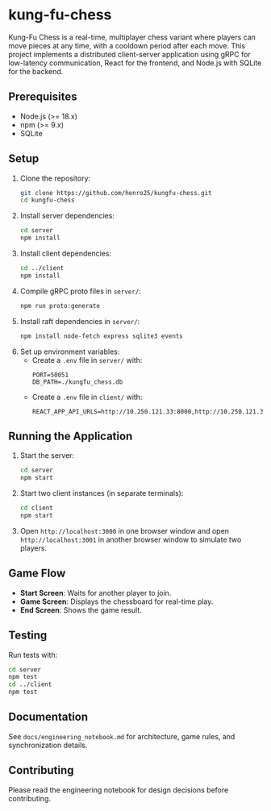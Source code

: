 # kung-fu-chess
Kung-Fu Chess is a real-time, multiplayer chess variant where players can move pieces at any time, with a cooldown period after each move. This project implements a distributed client-server application using gRPC for low-latency communication, React for the frontend, and Node.js with SQLite for the backend.

## Prerequisites
- Node.js (>= 18.x)
- npm (>= 9.x)
- SQLite

## Setup
1. Clone the repository:
   ```bash
   git clone https://github.com/henro25/kungfu-chess.git
   cd kungfu-chess
   ```
2. Install server dependencies:
   ```bash
   cd server
   npm install
   ```
3. Install client dependencies:
   ```bash
   cd ../client
   npm install
   ```
4. Compile gRPC proto files in `server/`:
   ```bash
   npm run proto:generate
   ```
5. Install raft dependencies in `server/`:
   ```bash
   npm install node-fetch express sqlite3 events
   ```
5. Set up environment variables:
   - Create a `.env` file in `server/` with:
     ```
     PORT=50051
     DB_PATH=./kungfu_chess.db
     ```
   - Create a `.env` file in `client/` with:
      ```
      REACT_APP_API_URLS=http://10.250.121.33:8000,http://10.250.121.33:8001,http://10.250.121.33:8002,http://10.250.121.33:8003,http://10.250.121.33:8004
      ```

## Running the Application
1. Start the server:
   ```bash
   cd server
   npm start
   ```
2. Start two client instances (in separate terminals):
   ```bash
   cd client
   npm start
   ```
3. Open `http://localhost:3000` in one browser window and open `http://localhost:3001` in another browser window to simulate two players.

## Game Flow
- **Start Screen**: Waits for another player to join.
- **Game Screen**: Displays the chessboard for real-time play.
- **End Screen**: Shows the game result.

## Testing
Run tests with:
```bash
cd server
npm test
cd ../client
npm test
```

## Documentation
See `docs/engineering_notebook.md` for architecture, game rules, and synchronization details.

## Contributing
Please read the engineering notebook for design decisions before contributing.